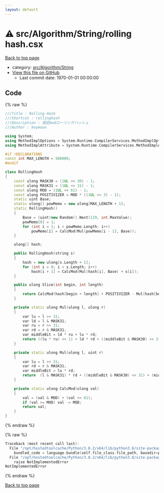 ```yaml
---
layout: default
---
```


<!-- mathjax config similar to math.stackexchange -->
<script type="text/javascript" async
  src="https://cdnjs.cloudflare.com/ajax/libs/mathjax/2.7.5/MathJax.js?config=TeX-MML-AM_CHTML">
</script>
<script type="text/x-mathjax-config">
  MathJax.Hub.Config({
    TeX: { equationNumbers: { autoNumber: "AMS" }},
    tex2jax: {
      inlineMath: [ ['$','$'] ],
      processEscapes: true
    },
    "HTML-CSS": { matchFontHeight: false },
    displayAlign: "left",
    displayIndent: "2em"
  });
</script>

<script type="text/javascript" src="https://cdnjs.cloudflare.com/ajax/libs/jquery/3.4.1/jquery.min.js"></script>
<script src="https://cdn.jsdelivr.net/npm/jquery-balloon-js@1.1.2/jquery.balloon.min.js" integrity="sha256-ZEYs9VrgAeNuPvs15E39OsyOJaIkXEEt10fzxJ20+2I=" crossorigin="anonymous"></script>
<script type="text/javascript" src="../../../../assets/js/copy-button.js"></script>
<link rel="stylesheet" href="../../../../assets/css/copy-button.css" />


# :warning: src/Algorithm/String/rolling hash.csx

<a href="../../../../index.html">Back to top page</a>

* category: <a href="../../../../index.html#7ccf8682ed307a89626aa4ef01432802">src/Algorithm/String</a>
* <a href="{{ site.github.repository_url }}/blob/master/src/Algorithm/String/rolling hash.csx">View this file on GitHub</a>
    - Last commit date: 1970-01-01 00:00:00




## Code

<a id="unbundled"></a>
{% raw %}
```cpp
﻿///Title : Rolling Hash
///Shortcut : rollinghash
///Description : 固定modローリングハッシュ
///Author : keymoon

using System;
using MethodImplOptions = System.Runtime.CompilerServices.MethodImplOptions;
using MethodImplAttribute = System.Runtime.CompilerServices.MethodImplAttribute;

#if !DECLARATIONS
const int MAX_LENGTH = 500000;
#endif

class RollingHash
{
    const ulong MASK30 = (1UL << 30) - 1;
    const ulong MASK31 = (1UL << 31) - 1;
    const ulong MOD = (1UL << 61) - 1;
    const ulong POSITIVIZER = MOD * ((1UL << 3) - 1);
    static uint Base;
    static ulong[] powMemo = new ulong[MAX_LENGTH + 1];
    static RollingHash()
    {
        Base = (uint)new Random().Next(129, int.MaxValue);
        powMemo[0] = 1;
        for (int i = 1; i < powMemo.Length; i++)
            powMemo[i] = CalcMod(Mul(powMemo[i - 1], Base));
    }

    ulong[] hash;

    public RollingHash(string s)
    {
        hash = new ulong[s.Length + 1];
        for (int i = 0; i < s.Length; i++)
            hash[i + 1] = CalcMod(Mul(hash[i], Base) + s[i]);
    }

    public ulong Slice(int begin, int length)
    {
        return CalcMod(hash[begin + length] + POSITIVIZER - Mul(hash[begin], powMemo[length]));
    }

    private static ulong Mul(ulong l, ulong r)
    {
        var lu = l >> 31;
        var ld = l & MASK31;
        var ru = r >> 31;
        var rd = r & MASK31;
        var middleBit = ld * ru + lu * rd;
        return ((lu * ru) << 1) + ld * rd + ((middleBit & MASK30) << 31) + (middleBit >> 30);
    }

    private static ulong Mul(ulong l, uint r)
    {
        var lu = l >> 31;
        var rd = r & MASK31;
        var middleBit = lu * rd;
        return  (l & MASK31) * rd + ((middleBit & MASK30) << 31) + (middleBit >> 30);
    }

    private static ulong CalcMod(ulong val)
    {
        val = (val & MOD) + (val >> 61);
        if (val >= MOD) val -= MOD;
        return val;
    }
}

```
{% endraw %}

<a id="bundled"></a>
{% raw %}
```cpp
Traceback (most recent call last):
  File "/opt/hostedtoolcache/Python/3.8.2/x64/lib/python3.8/site-packages/onlinejudge_verify/docs.py", line 340, in write_contents
    bundled_code = language.bundle(self.file_class.file_path, basedir=pathlib.Path.cwd())
  File "/opt/hostedtoolcache/Python/3.8.2/x64/lib/python3.8/site-packages/onlinejudge_verify/languages/csharpscript.py", line 108, in bundle
    raise NotImplementedError
NotImplementedError

```
{% endraw %}

<a href="../../../../index.html">Back to top page</a>

